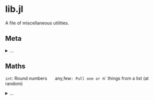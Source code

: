 

# lib.jl


A file of miscellaneous utilities.
## Meta

<details><summary>...</summary><pre>
same(s) = s        
</pre></details>

## Maths
`int`: Round numbers `  
`any,few`: Pull one or `n` things from a list (at random) 

<details><summary>...</summary>{% highlight julia %}
blint(x)  = floor(Int,x)
any(a)  = a[ int(length(a) * rand()) + 1]
few(a,n=it.divs.few)=length(a)<n ? a : [any(a) for _ in 1:n]
{% endhighlight %}</details>

## Strings
`thing`: coerce things to floats or strings   
`say,sayln`: print a struct, maybe with a trailing new line.

<details><summary>...</summary><pre>
thing(x) = try parse(Float64,x) catch _ x end

sayln(i) = begin ay(i); println("") end

function say(i)
  s,pre="$(typeof(i)){",""
  for f in sort!([x for x in fieldnames(typeof(i)) 
                 if !("$x"[1] == '_')])
    g = getfield(i,f)
    s = s * pre * "$f=$g"
    pre=", "
  end
  print(s * "}")
end
</pre></details>

## Files
`csv`: interate over a fiile

<details><summary>...</summary><pre>
@resumable function csv(file;zap=r"(\s+|#.*)")
  b4=""
  for line in eachline(file)
    line = replace(line,zap =>"")
    if length(line) != 0
      if line[end] == ',' # if line ends with ",",
        b4 = b4 * line    # join it to next
      else
        @yield [thing(x) for x in split(b4*line,",")]
                b4 = "" end end end end  
</pre></details>


